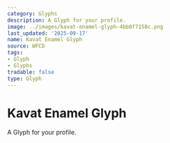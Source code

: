 ```yaml
---
category: Glyphs
description: A Glyph for your profile.
image: ../images/kavat-enamel-glyph-4bb0f7158c.png
last_updated: '2025-09-17'
name: Kavat Enamel Glyph
source: WFCD
tags:
- Glyph
- Glyphs
tradable: false
type: Glyph
---
```


# Kavat Enamel Glyph

A Glyph for your profile.

